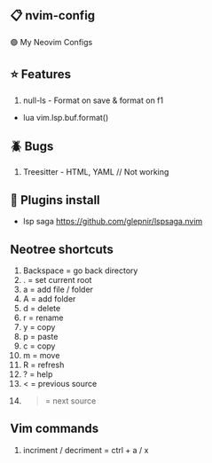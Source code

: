 ## 📋 nvim-config

🟢 My Neovim Configs

## ⭐ Features

1. null-ls - Format on save & format on f1

- lua vim.lsp.buf.format()

## 🪲 Bugs

1. Treesitter - HTML, YAML // Not working

## 🔌 Plugins install

- lsp saga https://github.com/glepnir/lspsaga.nvim

## Neotree shortcuts
1. Backspace = go back directory
2. . = set current root
3. a = add file / folder
4. A = add folder
5. d = delete
6. r = rename
7. y = copy
8. p = paste
9. c = copy
10. m = move 
11. R = refresh
12. ? = help
13. < = previous source
14. > = next source

## Vim commands
1. incriment / decriment = ctrl + a / x


